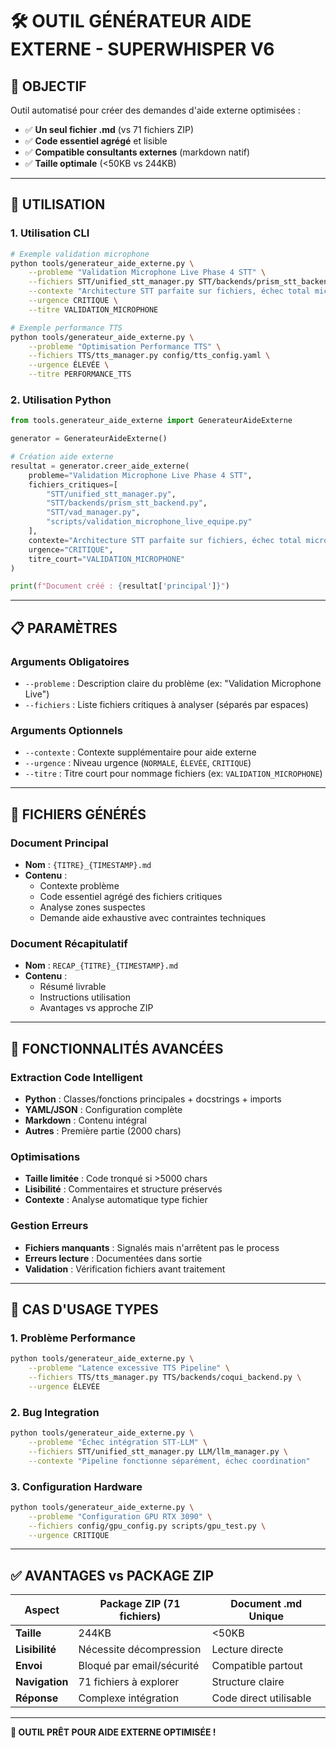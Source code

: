 # 🛠️ **OUTIL GÉNÉRATEUR AIDE EXTERNE - SUPERWHISPER V6**

## 🎯 **OBJECTIF**

Outil automatisé pour créer des demandes d'aide externe optimisées :
- ✅ **Un seul fichier .md** (vs 71 fichiers ZIP)
- ✅ **Code essentiel agrégé** et lisible
- ✅ **Compatible consultants externes** (markdown natif)
- ✅ **Taille optimale** (<50KB vs 244KB)

---

## 🚀 **UTILISATION**

### **1. Utilisation CLI**

```bash
# Exemple validation microphone
python tools/generateur_aide_externe.py \
    --probleme "Validation Microphone Live Phase 4 STT" \
    --fichiers STT/unified_stt_manager.py STT/backends/prism_stt_backend.py STT/vad_manager.py scripts/validation_microphone_live_equipe.py \
    --contexte "Architecture STT parfaite sur fichiers, échec total microphone streaming" \
    --urgence CRITIQUE \
    --titre VALIDATION_MICROPHONE

# Exemple performance TTS
python tools/generateur_aide_externe.py \
    --probleme "Optimisation Performance TTS" \
    --fichiers TTS/tts_manager.py config/tts_config.yaml \
    --urgence ÉLEVÉE \
    --titre PERFORMANCE_TTS
```

### **2. Utilisation Python**

```python
from tools.generateur_aide_externe import GenerateurAideExterne

generator = GenerateurAideExterne()

# Création aide externe
resultat = generator.creer_aide_externe(
    probleme="Validation Microphone Live Phase 4 STT",
    fichiers_critiques=[
        "STT/unified_stt_manager.py",
        "STT/backends/prism_stt_backend.py", 
        "STT/vad_manager.py",
        "scripts/validation_microphone_live_equipe.py"
    ],
    contexte="Architecture STT parfaite sur fichiers, échec total microphone",
    urgence="CRITIQUE",
    titre_court="VALIDATION_MICROPHONE"
)

print(f"Document créé : {resultat['principal']}")
```

---

## 📋 **PARAMÈTRES**

### **Arguments Obligatoires**
- `--probleme` : Description claire du problème (ex: "Validation Microphone Live")
- `--fichiers` : Liste fichiers critiques à analyser (séparés par espaces)

### **Arguments Optionnels**
- `--contexte` : Contexte supplémentaire pour aide externe
- `--urgence` : Niveau urgence (`NORMALE`, `ÉLEVÉE`, `CRITIQUE`)
- `--titre` : Titre court pour nommage fichiers (ex: `VALIDATION_MICROPHONE`)

---

## 📁 **FICHIERS GÉNÉRÉS**

### **Document Principal**
- **Nom** : `{TITRE}_{TIMESTAMP}.md`
- **Contenu** :
  - Contexte problème
  - Code essentiel agrégé des fichiers critiques
  - Analyse zones suspectes
  - Demande aide exhaustive avec contraintes techniques

### **Document Récapitulatif**
- **Nom** : `RECAP_{TITRE}_{TIMESTAMP}.md`
- **Contenu** :
  - Résumé livrable
  - Instructions utilisation
  - Avantages vs approche ZIP

---

## 🔧 **FONCTIONNALITÉS AVANCÉES**

### **Extraction Code Intelligent**
- **Python** : Classes/fonctions principales + docstrings + imports
- **YAML/JSON** : Configuration complète
- **Markdown** : Contenu intégral
- **Autres** : Première partie (2000 chars)

### **Optimisations**
- **Taille limitée** : Code tronqué si >5000 chars
- **Lisibilité** : Commentaires et structure préservés
- **Contexte** : Analyse automatique type fichier

### **Gestion Erreurs**
- **Fichiers manquants** : Signalés mais n'arrêtent pas le process
- **Erreurs lecture** : Documentées dans sortie
- **Validation** : Vérification fichiers avant traitement

---

## 🎯 **CAS D'USAGE TYPES**

### **1. Problème Performance**
```bash
python tools/generateur_aide_externe.py \
    --probleme "Latence excessive TTS Pipeline" \
    --fichiers TTS/tts_manager.py TTS/backends/coqui_backend.py \
    --urgence ÉLEVÉE
```

### **2. Bug Integration**
```bash
python tools/generateur_aide_externe.py \
    --probleme "Échec intégration STT-LLM" \
    --fichiers STT/unified_stt_manager.py LLM/llm_manager.py \
    --contexte "Pipeline fonctionne séparément, échec coordination"
```

### **3. Configuration Hardware**
```bash
python tools/generateur_aide_externe.py \
    --probleme "Configuration GPU RTX 3090" \
    --fichiers config/gpu_config.py scripts/gpu_test.py \
    --urgence CRITIQUE
```

---

## ✅ **AVANTAGES vs PACKAGE ZIP**

| Aspect | Package ZIP (71 fichiers) | Document .md Unique |
|--------|---------------------------|---------------------|
| **Taille** | 244KB | <50KB |
| **Lisibilité** | Nécessite décompression | Lecture directe |
| **Envoi** | Bloqué par email/sécurité | Compatible partout |
| **Navigation** | 71 fichiers à explorer | Structure claire |
| **Réponse** | Complexe intégration | Code direct utilisable |

---

**🚀 OUTIL PRÊT POUR AIDE EXTERNE OPTIMISÉE !** 
